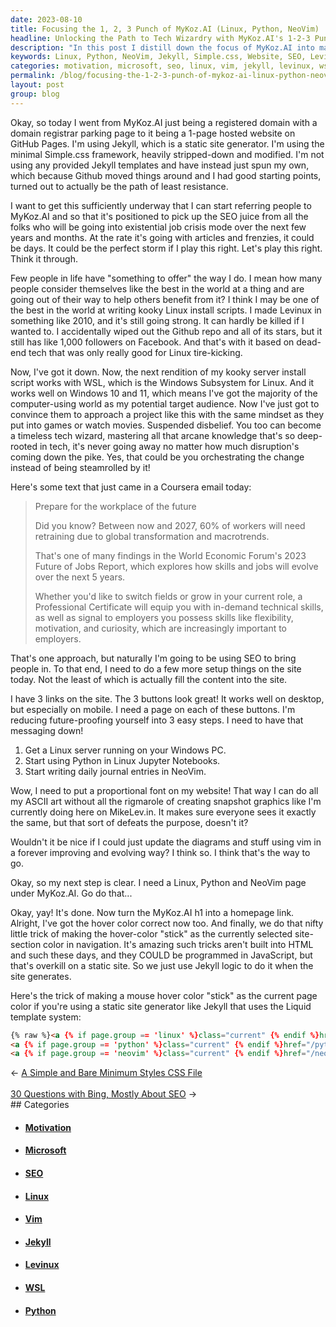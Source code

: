 ```yaml
---
date: 2023-08-10
title: Focusing the 1, 2, 3 Punch of MyKoz.AI (Linux, Python, NeoVim)
headline: Unlocking the Path to Tech Wizardry with MyKoz.AI's 1-2-3 Punch of Linux, Python, and NeoVim
description: "In this post I distill down the focus of MyKoz.AI into mastering the 1, 2, 3 punch: Linux, Python, and NeoVim with each having a main site navigation link. I adjust the anchor text hover highlight to be sticky as you visit each page, surprisingly still tricky in HTML. Jekyll Liquid template to the rescue!"
keywords: Linux, Python, NeoVim, Jekyll, Simple.css, Website, SEO, Levinux, WSL, Windows Subsystem for Linux, Windows 10, Windows 11, Server Install Script, Kooky, Arcane Knowledge, Global Transformation, Macrotrends, Professional Certificate, Technical Skills, Flexibility, Motivation, Curiosity, Employers, Future of Jobs Report, Suspended Disbelief, Timeless Tech Wizard, Existential Job Crisis, Coursera, Ret
categories: motivation, microsoft, seo, linux, vim, jekyll, levinux, wsl, python
permalink: /blog/focusing-the-1-2-3-punch-of-mykoz-ai-linux-python-neovim/
layout: post
group: blog
---
```



Okay, so today I went from MyKoz.AI just being a registered domain with a
domain registrar parking page to it being a 1-page hosted website on GitHub
Pages. I'm using Jekyll, which is a static site generator. I'm using the
minimal Simple.css framework, heavily stripped-down and modified. I'm not using
any provided Jekyll templates and have instead just spun my own, which because
Github moved things around and I had good starting points, turned out to
actually be the path of least resistance.

I want to get this sufficiently underway that I can start referring people to
MyKoz.AI and so that it's positioned to pick up the SEO juice from all the
folks who will be going into existential job crisis mode over the next few
years and months. At the rate it's going with articles and frenzies, it could
be days. It could be the perfect storm if I play this right. Let's play this
right. Think it through.

Few people in life have "something to offer" the way I do. I mean how many
people consider themselves like the best in the world at a thing and are going
out of their way to help others benefit from it? I think I may be one of the
best in the world at writing kooky Linux install scripts. I made Levinux in
something like 2010, and it's still going strong. It can hardly be killed if I
wanted to. I accidentally wiped out the Github repo and all of its stars, but
it still has like 1,000 followers on Facebook. And that's with it based on
dead-end tech that was only really good for Linux tire-kicking.

Now, I've got it down. Now, the next rendition of my kooky server install
script works with WSL, which is the Windows Subsystem for Linux. And it works
well on Windows 10 and 11, which means I've got the majority of the
computer-using world as my potential target audience. Now I've just got to
convince them to approach a project like this with the same mindset as they put
into games or watch movies. Suspended disbelief. You too can become a timeless
tech wizard, mastering all that arcane knowledge that's so deep-rooted in tech,
it's never going away no matter how much disruption's coming down the pike.
Yes, that could be you orchestrating the change instead of being steamrolled by
it!

Here's some text that just came in a Coursera email today:

> Prepare for the workplace of the future
> 
> Did you know? Between now and 2027, 60% of workers will need retraining due to
> global transformation and macrotrends.
> 
> That's one of many findings in the World Economic Forum's 2023 Future of Jobs
> Report, which explores how skills and jobs will evolve over the next 5 years.
> 
> Whether you'd like to switch fields or grow in your current role, a
> Professional Certificate will equip you with in-demand technical skills, as
> well as signal to employers you possess skills like flexibility, motivation,
> and curiosity, which are increasingly important to employers.

That's one approach, but naturally I'm going to be using SEO to bring people
in. To that end, I need to do a few more setup things on the site today. Not
the least of which is actually fill the content into the site.

I have 3 links on the site. The 3 buttons look great! It works well on desktop,
but especially on mobile. I need a page on each of these buttons. I'm reducing
future-proofing yourself into 3 easy steps. I need to have that messaging down!

1. Get a Linux server running on your Windows PC.
2. Start using Python in Linux Jupyter Notebooks.
3. Start writing daily journal entries in NeoVim.

Wow, I need to put a proportional font on my website! That way I can do all my
ASCII art without all the rigmarole of creating snapshot graphics like I'm
currently doing here on MikeLev.in. It makes sure everyone sees it exactly the
same, but that sort of defeats the purpose, doesn't it?

Wouldn't it be nice if I could just update the diagrams and stuff using vim in
a forever improving and evolving way? I think so. I think that's the way to go.

Okay, so my next step is clear. I need a Linux, Python and NeoVim page under
MyKoz.AI. Go do that...

Okay, yay! It's done. Now turn the MyKoz.AI h1 into a homepage link. Alright,
I've got the hover color correct now too. And finally, we do that nifty little
trick of making the hover-color "stick" as the currently selected site-section
color in navigation. It's amazing such tricks aren't built into HTML and such
these days, and they COULD be programmed in JavaScript, but that's overkill on
a static site. So we just use Jekyll logic to do it when the site generates.

Here's the trick of making a mouse hover color "stick" as the current page
color if you're using a static site generator like Jekyll that uses the Liquid
template system:

```html
{% raw %}<a {% if page.group == 'linux' %}class="current" {% endif %}href="/linux/">Step 1</a>
<a {% if page.group == 'python' %}class="current" {% endif %}href="/python/">Step 2</a>
<a {% if page.group == 'neovim' %}class="current" {% endif %}href="/neovim/">Step 3</a>{% endraw %}
```

















<div class="arrow-links"><div class="post-nav-prev"><span class="arrow">&larr;&nbsp;</span><a href="/blog/a-simple-and-bare-minimum-styles-css-file/">A Simple and Bare Minimum Styles CSS File</a></div> &nbsp; <div class="post-nav-next"><a href="/blog/30-questions-with-bing-mostly-about-seo/">30 Questions with Bing, Mostly About SEO</a><span class="arrow">&nbsp;&rarr;</span></div></div>
## Categories

<ul>
<li><h4><a href='/motivation/'>Motivation</a></h4></li>
<li><h4><a href='/microsoft/'>Microsoft</a></h4></li>
<li><h4><a href='/seo/'>SEO</a></h4></li>
<li><h4><a href='/linux/'>Linux</a></h4></li>
<li><h4><a href='/vim/'>Vim</a></h4></li>
<li><h4><a href='/jekyll/'>Jekyll</a></h4></li>
<li><h4><a href='/levinux/'>Levinux</a></h4></li>
<li><h4><a href='/wsl/'>WSL</a></h4></li>
<li><h4><a href='/python/'>Python</a></h4></li></ul>